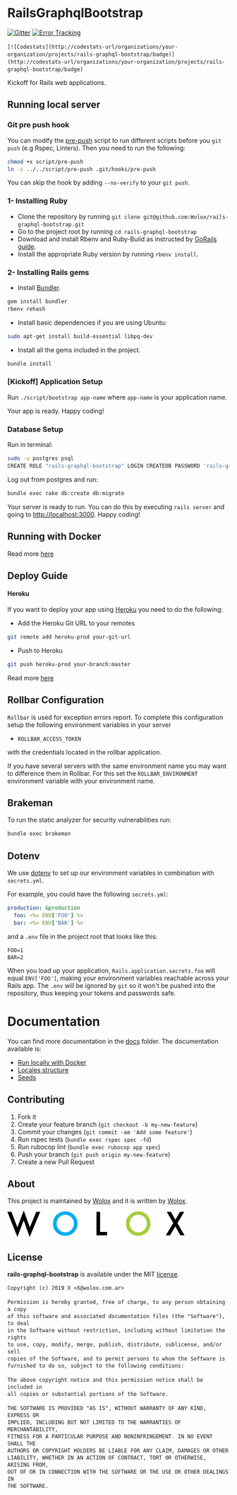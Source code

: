 RailsGraphqlBootstrap
===============

[![Gitter](https://badges.gitter.im/Join%20Chat.svg)](https://gitter.im/Wolox/rails-graphql-bootstrap?utm_source=badge&utm_medium=badge&utm_campaign=pr-badge&utm_content=badge)
[![Error Tracking](https://d26gfdfi90p7cf.cloudfront.net/rollbar-badge.144534.o.png)](https://rollbar.com)

`[![Codestats](http://codestats-url/organizations/your-organization/projects/rails-graphql-bootstrap/badge)](http://codestats-url/organizations/your-organization/projects/rails-graphql-bootstrap/badge)`

Kickoff for Rails web applications.

## Running local server

### Git pre push hook

You can modify the [pre-push](script/pre-push) script to run different scripts before you `git push` (e.g Rspec, Linters). Then you need to run the following:

```bash
chmod +x script/pre-push
ln -s ../../script/pre-push .git/hooks/pre-push
```

You can skip the hook by adding `--no-verify` to your `git push`.

### 1- Installing Ruby

- Clone the repository by running `git clone git@github.com:Wolox/rails-graphql-bootstrap.git`
- Go to the project root by running `cd rails-graphql-bootstrap`
- Download and install Rbenv and Ruby-Build as instructed by [GoRails guide](https://gorails.com/setup).
- Install the appropriate Ruby version by running `rbenv install`.

### 2- Installing Rails gems

- Install [Bundler](http://bundler.io/).

```bash
gem install bundler
rbenv rehash
```
- Install basic dependencies if you are using Ubuntu:

```bash
sudo apt-get install build-essential libpq-dev
```

- Install all the gems included in the project.

```bash
bundle install
```

### [Kickoff] Application Setup

Run `./script/bootstrap app-name` where `app-name` is your application name.

Your app is ready. Happy coding!

### Database Setup

Run in terminal:

```bash
sudo -u postgres psql
CREATE ROLE "rails-graphql-bootstrap" LOGIN CREATEDB PASSWORD 'rails-graphql-bootstrap';
```

Log out from postgres and run:

```bash
bundle exec rake db:create db:migrate
```

Your server is ready to run. You can do this by executing `rails server` and going to [http://localhost:3000](http://localhost:3000). Happy coding!

## Running with Docker

Read more [here](docs/docker.md)

## Deploy Guide

#### Heroku

If you want to deploy your app using [Heroku](https://www.heroku.com) you need to do the following:

- Add the Heroku Git URL to your remotes

```bash
git remote add heroku-prod your-git-url
```

- Push to Heroku

```bash
git push heroku-prod your-branch:master
```

Read more [here](https://devcenter.heroku.com/articles/getting-started-with-rails6)

## Rollbar Configuration

`Rollbar` is used for exception errors report. To complete this configuration setup the following environment variables in your server
- `ROLLBAR_ACCESS_TOKEN`

with the credentials located in the rollbar application.

If you have several servers with the same environment name you may want to difference them in Rollbar. For this set the `ROLLBAR_ENVIRONMENT` environment variable with your environment name.

## Brakeman

To run the static analyzer for security vulnerabilities run:

```bash
bundle exec brakeman
```

## Dotenv

We use [dotenv](https://github.com/bkeepers/dotenv) to set up our environment variables in combination with `secrets.yml`.

For example, you could have the following `secrets.yml`:

```yml
production: &production
  foo: <%= ENV['FOO'] %>
  bar: <%= ENV['BAR'] %>
```

and a `.env` file in the project root that looks like this:

```
FOO=1
BAR=2
```

When you load up your application, `Rails.application.secrets.foo` will equal `ENV['FOO']`, making your environment variables reachable across your Rails app.
The `.env` will be ignored by `git` so it won't be pushed into the repository, thus keeping your tokens and passwords safe.

# Documentation

You can find more documentation in the [docs](docs) folder. The documentation available is:

- [Run locally with Docker](docs/docker.md)
- [Locales structure](docs/locales.md)
- [Seeds](docs/seeds.md)

## Contributing

1. Fork it
2. Create your feature branch (`git checkout -b my-new-feature`)
3. Commit your changes (`git commit -am 'Add some feature'`)
4. Run rspec tests (`bundle exec rspec spec -fd`)
5. Run rubocop lint (`bundle exec rubocop app spec`)
6. Push your branch (`git push origin my-new-feature`)
7. Create a new Pull Request

## About

This project is maintained by [Wolox](https://github.com/wolox) and it is written by [Wolox](http://www.wolox.com.ar).

![Wolox](https://raw.githubusercontent.com/Wolox/press-kit/master/logos/logo_banner.png)

## License

**rails-graphql-bootstrap** is available under the MIT [license](LICENSE).

    Copyright (c) 2019 X <X@wolox.com.ar>

    Permission is hereby granted, free of charge, to any person obtaining a copy
    of this software and associated documentation files (the "Software"), to deal
    in the Software without restriction, including without limitation the rights
    to use, copy, modify, merge, publish, distribute, sublicense, and/or sell
    copies of the Software, and to permit persons to whom the Software is
    furnished to do so, subject to the following conditions:

    The above copyright notice and this permission notice shall be included in
    all copies or substantial portions of the Software.

    THE SOFTWARE IS PROVIDED "AS IS", WITHOUT WARRANTY OF ANY KIND, EXPRESS OR
    IMPLIED, INCLUDING BUT NOT LIMITED TO THE WARRANTIES OF MERCHANTABILITY,
    FITNESS FOR A PARTICULAR PURPOSE AND NONINFRINGEMENT. IN NO EVENT SHALL THE
    AUTHORS OR COPYRIGHT HOLDERS BE LIABLE FOR ANY CLAIM, DAMAGES OR OTHER
    LIABILITY, WHETHER IN AN ACTION OF CONTRACT, TORT OR OTHERWISE, ARISING FROM,
    OUT OF OR IN CONNECTION WITH THE SOFTWARE OR THE USE OR OTHER DEALINGS IN
    THE SOFTWARE.
